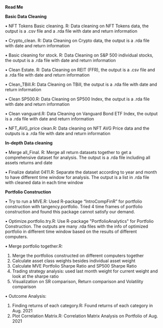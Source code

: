 **Read Me**

**Basic Data Cleaning**

•	NFT Tokens Basic cleaning. R: Data cleaning on NFT Tokens data, the output is a .csv file and a .rda file with date and return information

•	Crypto_clean. R: Data Cleaning on Crypto data, the output is a .rda file with date and return information

•	Basic cleaning for stock. R: Data Cleaning on S&P 500 individual stocks, the output is a .rda file with date and return information

•	Clean Estate. R: Data Cleaning on REIT (FFR), the output is a .csv file and a .rda file with date and return information

•	Clean_TBill.R: Data Cleaning on TBill, the output is a .rda file with date and return information

•	Clean SP500.R: Data Cleaning on SP500 Index, the output is a .rda file with date and return information

•	Clean vanguard.R: Data Cleaning on Vanguard Bond ETF Index, the output is a .rda file with date and return information

•	NFT_AVG_price clean.R: Data cleaning on NFT AVG Price data and the outputs is a .rda file with date and return information

**In-depth Data cleaning**

•	Merge all_Final. R: Merge all return datasets together to get a comprehensive dataset for analysis. The output is a .rda file including all assets returns and date

•	Finalize datalist 0411.R: Separate the dataset according to year and month to have different time window for analysis. The output is a list in .rda file with cleaned data in each time window

**Portfolio Construction**

•	Try to run a MVE.R: Used R-package “IntroCompFinR” for portfolio construction with tangency.portfolio. Tried 4 time frames of portfolio construction and found this package cannot satisfy our demand.

•	Optimize.portfolio.try.R: Use R-package "PortfolioAnalytics" for Portfolio Construction. The outputs are many .rda files with the info of optimized portfolio in different time window based on the results of different computers.

•	Merge portfolio together.R:
1.	Merge the portfolios constructed on different computers together
2.	Calculate asset class weights besides individual asset weight
3.	Calculate MVE Portfolio Sharpe Ratio and SP500 Sharpe Ratio
4.	Trading strategy analysis: used last month weight for current weight and look at the sharpe ratio
5.	Visualization on SR comparison, Return comparison and Volatility comparison

•	Outcome Analysis:
1.	Finding returns of each category.R: Found returns of each category in Aug. 2021
2.	Plot Correlation Matrix.R: Correlation Matrix Analysis on Portfolio of Aug. 2021
 
